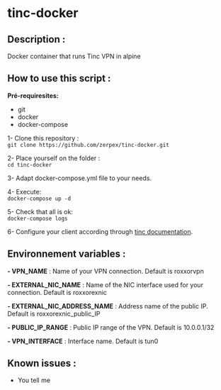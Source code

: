# tinc-docker

## Description :
Docker container that runs Tinc VPN in alpine

## How to use this script :
**Pré-requiresites:**  
- git  
- docker  
- docker-compose 

1- Clone this repository :  
`git clone https://github.com/zerpex/tinc-docker.git`

2- Place yourself on the folder :  
`cd tinc-docker`

3- Adapt docker-compose.yml file to your needs.  

4- Execute:  
`docker-compose up -d`

5- Check that all is ok:  
`docker-compose logs`

6- Configure your client according through [tinc documentation](https://www.tinc-vpn.org/examples/).


## Environnement variables :
**- VPN_NAME** : Name of your VPN connection. Default is roxxorvpn

**- EXTERNAL_NIC_NAME** : Name of the NIC interface used for your connection. Default is roxxorexnic  

**- EXTERNAL_NIC_ADDRESS_NAME** : Address name of the public IP. Default is roxxorexnic_public_IP  

**- PUBLIC_IP_RANGE** : Public IP range of the VPN. Default is 10.0.0.1/32  

**- VPN_INTERFACE** : Interface name. Default is tun0  

## Known issues :
- You tell me
